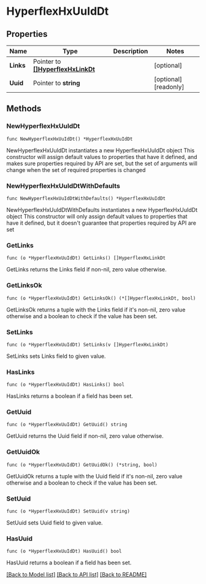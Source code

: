 # HyperflexHxUuIdDt

## Properties

Name | Type | Description | Notes
------------ | ------------- | ------------- | -------------
**Links** | Pointer to [**[]HyperflexHxLinkDt**](hyperflex.HxLinkDt.md) |  | [optional] 
**Uuid** | Pointer to **string** |  | [optional] [readonly] 

## Methods

### NewHyperflexHxUuIdDt

`func NewHyperflexHxUuIdDt() *HyperflexHxUuIdDt`

NewHyperflexHxUuIdDt instantiates a new HyperflexHxUuIdDt object
This constructor will assign default values to properties that have it defined,
and makes sure properties required by API are set, but the set of arguments
will change when the set of required properties is changed

### NewHyperflexHxUuIdDtWithDefaults

`func NewHyperflexHxUuIdDtWithDefaults() *HyperflexHxUuIdDt`

NewHyperflexHxUuIdDtWithDefaults instantiates a new HyperflexHxUuIdDt object
This constructor will only assign default values to properties that have it defined,
but it doesn't guarantee that properties required by API are set

### GetLinks

`func (o *HyperflexHxUuIdDt) GetLinks() []HyperflexHxLinkDt`

GetLinks returns the Links field if non-nil, zero value otherwise.

### GetLinksOk

`func (o *HyperflexHxUuIdDt) GetLinksOk() (*[]HyperflexHxLinkDt, bool)`

GetLinksOk returns a tuple with the Links field if it's non-nil, zero value otherwise
and a boolean to check if the value has been set.

### SetLinks

`func (o *HyperflexHxUuIdDt) SetLinks(v []HyperflexHxLinkDt)`

SetLinks sets Links field to given value.

### HasLinks

`func (o *HyperflexHxUuIdDt) HasLinks() bool`

HasLinks returns a boolean if a field has been set.

### GetUuid

`func (o *HyperflexHxUuIdDt) GetUuid() string`

GetUuid returns the Uuid field if non-nil, zero value otherwise.

### GetUuidOk

`func (o *HyperflexHxUuIdDt) GetUuidOk() (*string, bool)`

GetUuidOk returns a tuple with the Uuid field if it's non-nil, zero value otherwise
and a boolean to check if the value has been set.

### SetUuid

`func (o *HyperflexHxUuIdDt) SetUuid(v string)`

SetUuid sets Uuid field to given value.

### HasUuid

`func (o *HyperflexHxUuIdDt) HasUuid() bool`

HasUuid returns a boolean if a field has been set.


[[Back to Model list]](../README.md#documentation-for-models) [[Back to API list]](../README.md#documentation-for-api-endpoints) [[Back to README]](../README.md)


